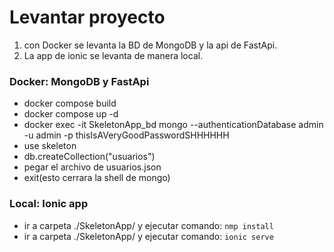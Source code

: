 # Levantar proyecto
1. con Docker se levanta la BD de MongoDB y la api de FastApi.
2. La app de ionic se levanta de manera local.

### Docker: MongoDB y FastApi
- docker compose build
- docker compose up -d
- docker exec -it SkeletonApp_bd mongo --authenticationDatabase admin -u admin -p thisIsAVeryGoodPasswordSHHHHHH
- use skeleton
- db.createCollection("usuarios")
- pegar el archivo de usuarios.json
- exit(esto cerrara la shell de mongo)

### Local: Ionic app
- ir a carpeta ./SkeletonApp/ y ejecutar comando: `nmp install`
- ir a carpeta ./SkeletonApp/ y ejecutar comando: `ionic serve`

